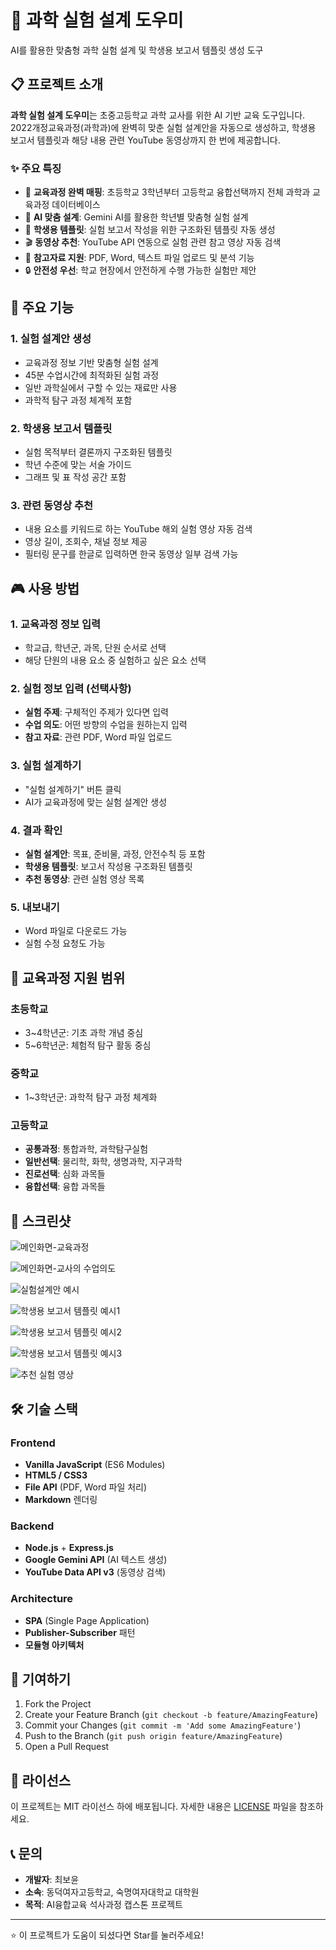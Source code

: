 # 🧪 과학 실험 설계 도우미

AI를 활용한 맞춤형 과학 실험 설계 및 학생용 보고서 템플릿 생성 도구

## 📋 프로젝트 소개

**과학 실험 설계 도우미**는 초중고등학교 과학 교사를 위한 AI 기반 교육 도구입니다. 2022개정교육과정(과학과)에 완벽히 맞춘 실험 설계안을 자동으로 생성하고, 학생용 보고서 템플릿과 해당 내용 관련 YouTube 동영상까지 한 번에 제공합니다.

### ✨ 주요 특징

- 🎯 **교육과정 완벽 매핑**: 초등학교 3학년부터 고등학교 융합선택까지 전체 과학과 교육과정 데이터베이스
- 🧠 **AI 맞춤 설계**: Gemini AI를 활용한 학년별 맞춤형 실험 설계
- 📝 **학생용 템플릿**: 실험 보고서 작성을 위한 구조화된 템플릿 자동 생성
- 🎬 **동영상 추천**: YouTube API 연동으로 실험 관련 참고 영상 자동 검색
- 📁 **참고자료 지원**: PDF, Word, 텍스트 파일 업로드 및 분석 기능
- 🔒 **안전성 우선**: 학교 현장에서 안전하게 수행 가능한 실험만 제안

## 🚀 주요 기능

### 1. 실험 설계안 생성
- 교육과정 정보 기반 맞춤형 실험 설계
- 45분 수업시간에 최적화된 실험 과정
- 일반 과학실에서 구할 수 있는 재료만 사용
- 과학적 탐구 과정 체계적 포함

### 2. 학생용 보고서 템플릿
- 실험 목적부터 결론까지 구조화된 템플릿
- 학년 수준에 맞는 서술 가이드
- 그래프 및 표 작성 공간 포함

### 3. 관련 동영상 추천
- 내용 요소를 키워드로 하는 YouTube 해외 실험 영상 자동 검색
- 영상 길이, 조회수, 채널 정보 제공
- 필터링 문구를 한글로 입력하면 한국 동영상 일부 검색 가능


## 🎮 사용 방법

### 1. 교육과정 정보 입력
- 학교급, 학년군, 과목, 단원 순서로 선택
- 해당 단원의 내용 요소 중 실험하고 싶은 요소 선택

### 2. 실험 정보 입력 (선택사항)
- **실험 주제**: 구체적인 주제가 있다면 입력
- **수업 의도**: 어떤 방향의 수업을 원하는지 입력
- **참고 자료**: 관련 PDF, Word 파일 업로드

### 3. 실험 설계하기
- "실험 설계하기" 버튼 클릭
- AI가 교육과정에 맞는 실험 설계안 생성

### 4. 결과 확인
- **실험 설계안**: 목표, 준비물, 과정, 안전수칙 등 포함
- **학생용 템플릿**: 보고서 작성용 구조화된 템플릿
- **추천 동영상**: 관련 실험 영상 목록

### 5. 내보내기
- Word 파일로 다운로드 가능
- 실험 수정 요청도 가능

## 🏫 교육과정 지원 범위

### 초등학교
- 3~4학년군: 기초 과학 개념 중심
- 5~6학년군: 체험적 탐구 활동 중심

### 중학교
- 1~3학년군: 과학적 탐구 과정 체계화

### 고등학교
- **공통과정**: 통합과학, 과학탐구실험
- **일반선택**: 물리학, 화학, 생명과학, 지구과학
- **진로선택**: 심화 과목들
- **융합선택**: 융합 과목들


## 📸 스크린샷

![메인화면-교육과정](https://github.com/user-attachments/assets/1b43a825-4d8c-4c14-a4e2-ee9cb67f06c9)

![메인화면-교사의 수업의도](https://github.com/user-attachments/assets/229ddda3-1fc0-4e98-8970-58557e7d8705)

![실험설계안 예시](https://github.com/user-attachments/assets/4d00ad70-948f-4138-89ad-006f0e07f3e9)

![학생용 보고서 템플릿 예시1](https://github.com/user-attachments/assets/a54edbbc-09a7-4611-88fc-dc9a78ac5ec5)

![학생용 보고서 템플릿 예시2](https://github.com/user-attachments/assets/271c4ac1-53a4-4846-8890-b1c74fbbba57)

![학생용 보고서 템플릿 예시3](https://github.com/user-attachments/assets/b8068a4e-3ae0-4dfb-bac2-95a9cb30e9a0)

![추천 실험 영상](https://github.com/user-attachments/assets/75f3e78c-2b36-4c21-bb30-bd2c051a719d)



## 🛠️ 기술 스택

### Frontend
- **Vanilla JavaScript** (ES6 Modules)
- **HTML5 / CSS3**
- **File API** (PDF, Word 파일 처리)
- **Markdown** 렌더링

### Backend
- **Node.js** + **Express.js**
- **Google Gemini API** (AI 텍스트 생성)
- **YouTube Data API v3** (동영상 검색)

### Architecture
- **SPA** (Single Page Application)
- **Publisher-Subscriber** 패턴
- **모듈형 아키텍처**


## 🤝 기여하기

1. Fork the Project
2. Create your Feature Branch (`git checkout -b feature/AmazingFeature`)
3. Commit your Changes (`git commit -m 'Add some AmazingFeature'`)
4. Push to the Branch (`git push origin feature/AmazingFeature`)
5. Open a Pull Request

## 📄 라이선스

이 프로젝트는 MIT 라이선스 하에 배포됩니다. 자세한 내용은 [LICENSE](LICENSE) 파일을 참조하세요.

## 📞 문의

- **개발자**: 최보윤
- **소속**: 동덕여자고등학교, 숙명여자대학교 대학원
- **목적**: AI융합교육 석사과정 캡스톤 프로젝트

---

⭐ 이 프로젝트가 도움이 되셨다면 Star를 눌러주세요! 
